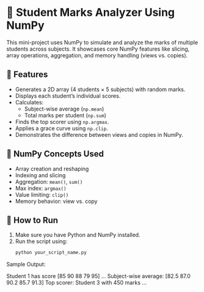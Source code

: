 # 🧮 Student Marks Analyzer Using NumPy

This mini-project uses NumPy to simulate and analyze the marks of multiple students across subjects. It showcases core NumPy features like slicing, array operations, aggregation, and memory handling (views vs. copies).

## 📌 Features

- Generates a 2D array (4 students × 5 subjects) with random marks.
- Displays each student’s individual scores.
- Calculates:
  - Subject-wise average (`np.mean`)
  - Total marks per student (`np.sum`)
- Finds the top scorer using `np.argmax`.
- Applies a grace curve using `np.clip`.
- Demonstrates the difference between views and copies in NumPy.

## 🧠 NumPy Concepts Used

- Array creation and reshaping
- Indexing and slicing
- Aggregation: `mean()`, `sum()`
- Max index: `argmax()`
- Value limiting: `clip()`
- Memory behavior: view vs. copy

## 🚀 How to Run

1. Make sure you have Python and NumPy installed.
2. Run the script using:
   ```bash
   python your_script_name.py

Sample Output:


Student 1 has score [85 90 88 79 95]
...
Subject-wise average: [82.5 87.0 90.2 85.7 91.3]
Top scorer: Student 3 with 450 marks
...
